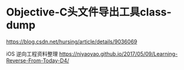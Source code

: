 # Objective-C头文件导出工具class-dump


https://blog.csdn.net/hursing/article/details/9036069

iOS 逆向工程资料整理
https://niyaoyao.github.io/2017/05/09/Learning-Reverse-From-Today-D4/


